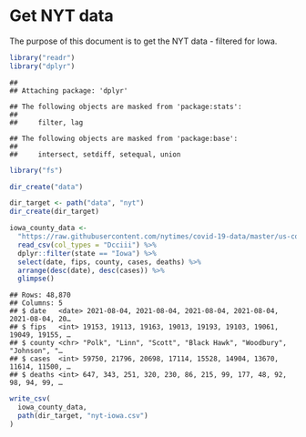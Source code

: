 Get NYT data
================

The purpose of this document is to get the NYT data - filtered for Iowa.

``` r
library("readr")
library("dplyr")
```

    ## 
    ## Attaching package: 'dplyr'

    ## The following objects are masked from 'package:stats':
    ## 
    ##     filter, lag

    ## The following objects are masked from 'package:base':
    ## 
    ##     intersect, setdiff, setequal, union

``` r
library("fs")
```

``` r
dir_create("data")

dir_target <- path("data", "nyt")
dir_create(dir_target)
```

``` r
iowa_county_data <- 
  "https://raw.githubusercontent.com/nytimes/covid-19-data/master/us-counties.csv" %>%
  read_csv(col_types = "Dcciii") %>%
  dplyr::filter(state == "Iowa") %>%
  select(date, fips, county, cases, deaths) %>%
  arrange(desc(date), desc(cases)) %>%
  glimpse()
```

    ## Rows: 48,870
    ## Columns: 5
    ## $ date   <date> 2021-08-04, 2021-08-04, 2021-08-04, 2021-08-04, 2021-08-04, 20…
    ## $ fips   <int> 19153, 19113, 19163, 19013, 19193, 19103, 19061, 19049, 19155, …
    ## $ county <chr> "Polk", "Linn", "Scott", "Black Hawk", "Woodbury", "Johnson", "…
    ## $ cases  <int> 59750, 21796, 20698, 17114, 15528, 14904, 13670, 11614, 11500, …
    ## $ deaths <int> 647, 343, 251, 320, 230, 86, 215, 99, 177, 48, 92, 98, 94, 99, …

``` r
write_csv(
  iowa_county_data,
  path(dir_target, "nyt-iowa.csv")
)
```
